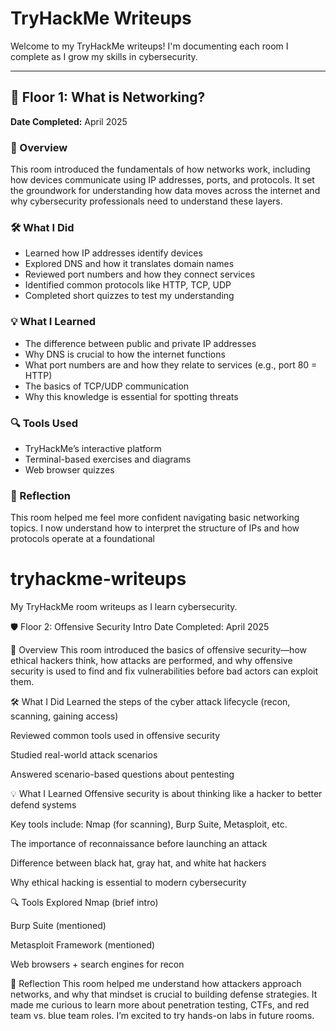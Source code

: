 # TryHackMe Writeups

Welcome to my TryHackMe writeups! I'm documenting each room I complete as I grow my skills in cybersecurity.  

---

## 🧠 Floor 1: What is Networking?

**Date Completed:** April 2025

### 📌 Overview
This room introduced the fundamentals of how networks work, including how devices communicate using IP addresses, ports, and protocols. It set the groundwork for understanding how data moves across the internet and why cybersecurity professionals need to understand these layers.

### 🛠️ What I Did
- Learned how IP addresses identify devices  
- Explored DNS and how it translates domain names  
- Reviewed port numbers and how they connect services  
- Identified common protocols like HTTP, TCP, UDP  
- Completed short quizzes to test my understanding

### 💡 What I Learned
- The difference between public and private IP addresses  
- Why DNS is crucial to how the internet functions  
- What port numbers are and how they relate to services (e.g., port 80 = HTTP)  
- The basics of TCP/UDP communication  
- Why this knowledge is essential for spotting threats

### 🔍 Tools Used
- TryHackMe’s interactive platform  
- Terminal-based exercises and diagrams  
- Web browser quizzes

### 💬 Reflection
This room helped me feel more confident navigating basic networking topics. I now understand how to interpret the structure of IPs and how protocols operate at a foundational
# tryhackme-writeups
My TryHackMe room writeups as I learn cybersecurity.

🛡️ Floor 2: Offensive Security Intro
Date Completed: April 2025

📌 Overview
This room introduced the basics of offensive security—how ethical hackers think, how attacks are performed, and why offensive security is used to find and fix vulnerabilities before bad actors can exploit them.

🛠️ What I Did
Learned the steps of the cyber attack lifecycle (recon, scanning, gaining access)

Reviewed common tools used in offensive security

Studied real-world attack scenarios

Answered scenario-based questions about pentesting

💡 What I Learned
Offensive security is about thinking like a hacker to better defend systems

Key tools include: Nmap (for scanning), Burp Suite, Metasploit, etc.

The importance of reconnaissance before launching an attack

Difference between black hat, gray hat, and white hat hackers

Why ethical hacking is essential to modern cybersecurity

🔍 Tools Explored
Nmap (brief intro)

Burp Suite (mentioned)

Metasploit Framework (mentioned)

Web browsers + search engines for recon

💬 Reflection
This room helped me understand how attackers approach networks, and why that mindset is crucial to building defense strategies. It made me curious to learn more about penetration testing, CTFs, and red team vs. blue team roles. I’m excited to try hands-on labs in future rooms.


